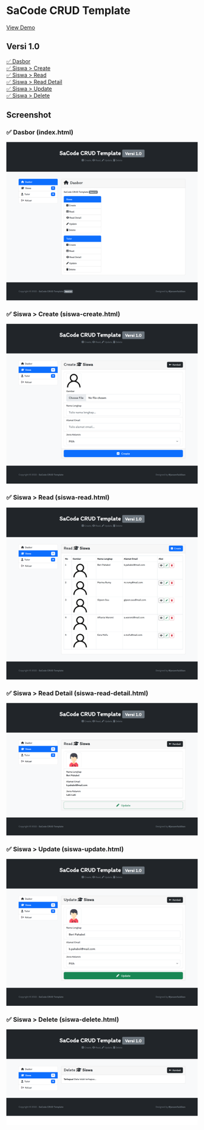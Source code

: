 # SaCode CRUD Template

[View Demo](https://janzenfaidiban.github.io/sacode-crud-template/)

## Versi 1.0

[✅ Dasbor](#-dasbor-indexhtml) <br>
[✅ Siswa > Create](#-siswa--create-siswa-createhtml) <br>
[✅ Siswa > Read](#-siswa--read-siswa-readhtml) <br>
[✅ Siswa > Read Detail](#-siswa--read-detail-siswa-read-detailhtml) <br>
[✅ Siswa > Update](#-siswa--update-siswa-updatehtml) <br>
[✅ Siswa > Delete](#-siswa--delete-siswa-deletehtml) <br>

## Screenshot

### ✅ Dasbor (index.html)

<img src="_screenshot/screen-dasbor.png">

### ✅ Siswa > Create (siswa-create.html)

<img src="_screenshot/screen-siswa-create.png">

### ✅ Siswa > Read (siswa-read.html)

<img src="_screenshot/screen-siswa-read.png">

### ✅ Siswa > Read Detail (siswa-read-detail.html)

<img src="_screenshot/screen-siswa-read-detail.png">

### ✅ Siswa > Update (siswa-update.html)

<img src="_screenshot/screen-siswa-update.png">

### ✅ Siswa > Delete (siswa-delete.html)

<img src="_screenshot/screen-siswa-delete.png">
